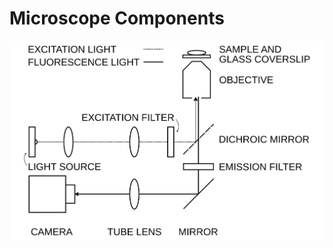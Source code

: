 # Microscope Components

![Layout of an epifluorescence microscope](epifluorescence-microscope.svg)
